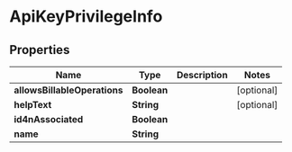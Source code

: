 
# ApiKeyPrivilegeInfo

## Properties
Name | Type | Description | Notes
------------ | ------------- | ------------- | -------------
**allowsBillableOperations** | **Boolean** |  |  [optional]
**helpText** | **String** |  |  [optional]
**id4nAssociated** | **Boolean** |  | 
**name** | **String** |  | 



